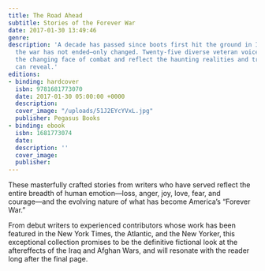 ```yaml
---
title: The Road Ahead
subtitle: Stories of the Forever War
date: 2017-01-30 13:49:46
genre:
description: 'A decade has passed since boots first hit the ground in Iraq and Afghanistan. Yet
  the war has not ended―only changed. Twenty-five diverse veteran voices reflect
  the changing face of combat and reflect the haunting realities and truths only fiction
  can reveal.'
editions:
- binding: hardcover
  isbn: 9781681773070
  date: 2017-01-30 05:00:00 +0000
  description: 
  cover_image: "/uploads/51J2EYcYVxL.jpg"
  publisher: Pegasus Books
- binding: ebook
  isbn: 1681773074
  date: 
  description: ''
  cover_image: 
  publisher: 
---
```

These masterfully crafted stories from writers who have served reflect the entire breadth of human emotion―loss, anger, joy, love, fear, and courage―and the evolving nature of what has become America’s “Forever War.”

From debut writers to experienced contributors whose work has been featured in the New York Times, the Atlantic, and the New Yorker, this exceptional collection promises to be the definitive fictional look at the aftereffects of the Iraq and Afghan Wars, and will resonate with the reader long after the final page.
